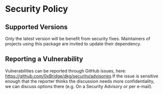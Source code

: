 # Security Policy

## Supported Versions

Only the latest version will be benefit from security fixes. Maintainers of projects using this package are invited to update their dependency.

## Reporting a Vulnerability

Vulnerabilities can be reported through GitHub issues, here: https://github.com/0xBridge/dkg/security/advisories
If the issue is sensitive enough that the reporter thinks the discussion needs more confidentiality, we can discuss options there (e.g. On a Security Advisory or per e-mail).
